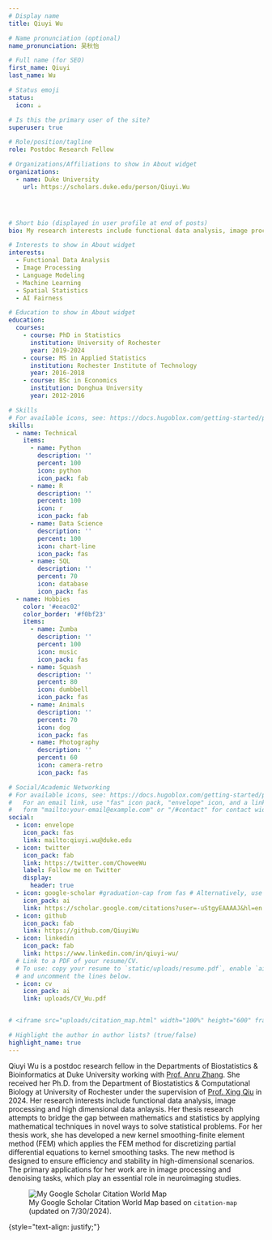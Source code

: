 ```yaml
---
# Display name
title: Qiuyi Wu

# Name pronunciation (optional)
name_pronunciation: 吴秋怡

# Full name (for SEO)
first_name: Qiuyi
last_name: Wu

# Status emoji
status:
  icon: ☕️

# Is this the primary user of the site?
superuser: true

# Role/position/tagline
role: Postdoc Research Fellow

# Organizations/Affiliations to show in About widget
organizations:
  - name: Duke University
    url: https://scholars.duke.edu/person/Qiuyi.Wu




# Short bio (displayed in user profile at end of posts)
bio: My research interests include functional data analysis, image processing and high dimensional data anlaysis.

# Interests to show in About widget
interests:
  - Functional Data Analysis
  - Image Processing
  - Language Modeling
  - Machine Learning
  - Spatial Statistics
  - AI Fairness

# Education to show in About widget
education:
  courses:
    - course: PhD in Statistics
      institution: University of Rochester
      year: 2019-2024
    - course: MS in Applied Statistics
      institution: Rochester Institute of Technology
      year: 2016-2018
    - course: BSc in Economics
      institution: Donghua University
      year: 2012-2016

# Skills
# For available icons, see: https://docs.hugoblox.com/getting-started/page-builder/#icons
skills:
  - name: Technical
    items:
      - name: Python
        description: ''
        percent: 100
        icon: python
        icon_pack: fab
      - name: R
        description: ''
        percent: 100
        icon: r
        icon_pack: fab
      - name: Data Science
        description: ''
        percent: 100
        icon: chart-line
        icon_pack: fas
      - name: SQL
        description: ''
        percent: 70
        icon: database
        icon_pack: fas
  - name: Hobbies
    color: '#eeac02'
    color_border: '#f0bf23'
    items:
      - name: Zumba
        description: ''
        percent: 100
        icon: music
        icon_pack: fas
      - name: Squash
        description: ''
        percent: 80
        icon: dumbbell
        icon_pack: fas
      - name: Animals
        description: ''
        percent: 70
        icon: dog
        icon_pack: fas
      - name: Photography
        description: ''
        percent: 60
        icon: camera-retro
        icon_pack: fas

# Social/Academic Networking
# For available icons, see: https://docs.hugoblox.com/getting-started/page-builder/#icons
#   For an email link, use "fas" icon pack, "envelope" icon, and a link in the
#   form "mailto:your-email@example.com" or "/#contact" for contact widget.
social:
  - icon: envelope
    icon_pack: fas
    link: mailto:qiuyi.wu@duke.edu
  - icon: twitter
    icon_pack: fab
    link: https://twitter.com/ChoweeWu
    label: Follow me on Twitter
    display:
      header: true
  - icon: google-scholar #graduation-cap from fas # Alternatively, use `google-scholar` icon from `ai` icon pack
    icon_pack: ai
    link: https://scholar.google.com/citations?user=-uStgyEAAAAJ&hl=en
  - icon: github
    icon_pack: fab
    link: https://github.com/QiuyiWu
  - icon: linkedin
    icon_pack: fab
    link: https://www.linkedin.com/in/qiuyi-wu/
  # Link to a PDF of your resume/CV.
  # To use: copy your resume to `static/uploads/resume.pdf`, enable `ai` icons in `params.yaml`,
  # and uncomment the lines below.
  - icon: cv
    icon_pack: ai
    link: uploads/CV_Wu.pdf


# <iframe src="uploads/citation_map.html" width="100%" height="600" frameborder="0"></iframe>

# Highlight the author in author lists? (true/false)
highlight_name: true
---
```


Qiuyi Wu is a postdoc research fellow in the Departments of Biostatistics & Bioinformatics at Duke University working with [Prof. Anru Zhang](https://anruzhang.github.io/index.html). She received her Ph.D. from the Department of Biostatistics & Computational Biology at University of Rochester under the supervision of [Prof. Xing Qiu](https://www.urmc.rochester.edu/biostat/people/faculty/qiu.aspx) in 2024. Her research interests include functional data analysis, image processing and high dimensional data anlaysis. Her thesis research attempts to bridge the gap between mathematics and statistics by applying mathematical techniques in novel ways to solve statistical problems. For her thesis work, she has developed a new kernel smoothing-finite element method (FEM) which applies the FEM method for discretizing partial differential equations to kernel smoothing tasks. The new method is designed to ensure efficiency and stability in high-dimensional scenarios. The primary applications for her work are in image processing and denoising tasks, which play an essential role in neuroimaging studies.

<figure>
    <img src="uploads/citationmap.png" alt="My Google Scholar Citation World Map" />
    <figcaption>My Google Scholar Citation World Map based on <code>citation-map</code> (updated on 7/30/2024). </figcaption>
</figure>


<!-- ![My Google Scholar Citation World Map](uploads/citationmap.png)
My Google Scholar Citation World Map based on `citation-map` (updated on 7/30/2024). -->


{style="text-align: justify;"}
